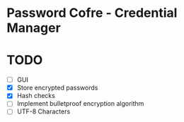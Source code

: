 # Password Cofre - Credential Manager





# TODO

- [ ] GUI
- [x] Store encrypted passwords
- [x] Hash checks
- [ ] Implement bulletproof encryption algorithm
- [ ] UTF-8 Characters
